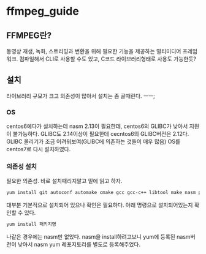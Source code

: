 # ffmpeg_guide

## FFMPEG란?
동영상 재생, 녹화, 스트리밍과 변환을 위해 필요한 기능을 제공하는 멀티미디어 프레임워크.
컴파일해서 CLI로 사용할 수도 있고, C코드 라이브러리형태로 사용도 가능한듯?

## 설치
라이브러리 규모가 크고 의존성이 많아서 설치는 좀 골때린다. ㅡㅡ;

### OS
centos6에다가 설치하는데 nasm 2.13이 필요한데, centos6의 GLIBC가 낮아서 지원이 불가능하다.
GLIBC도 2.14이상이 필요한데 cecntos6의 GLIBC버전은 2.12다. GLIBC 올리기가 조금 어려워보여(GLIBC에 의존하는 것들이 매우 많음) OS를 centos7로 다시 설치하였다.

### 의존성 설치
필요한 의존성. 바로 설치때리지말고 밑에 읽고 하자.
```bash
yum install git autoconf automake cmake gcc gcc-c++ libtool make nasm pkgconfig zlib-devel
```

대부분 기본적으로 설치되어 있으나 확인은 필요하다. 아래 명령으로 설치되어있는지 확인할 수 있다.
```bash
yum install 패키지명
```
나같은 경우에는 nasm만 없었다.
nasm을 install하려고보니 yum에 등록된 nasm버전이 낮아서 nasm yum 레포지토리를 별도로 등록해주었다.

